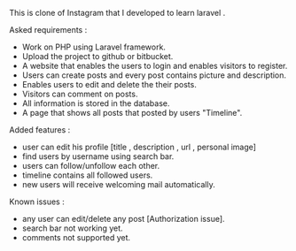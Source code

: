 This is clone of Instagram that I developed to learn laravel .

Asked requirements :

- Work on PHP using Laravel framework.
- Upload the project to github or bitbucket.
- A website that enables the users to login and enables visitors to register.
- Users can create posts and every post contains picture and description.
- Enables users to edit and delete the their posts.
- Visitors can comment on posts.
- All information is stored in the database.
- A page that shows all posts that posted by users "Timeline".

Added features :

- user can edit his profile [title , description , url , personal image]
- find users by username using search bar.
- users can follow/unfollow each other.
- timeline contains all followed users.
- new users will receive welcoming mail automatically.

Known issues :

- any user can edit/delete any post [Authorization issue].
- search bar not working yet.
- comments not supported yet.
